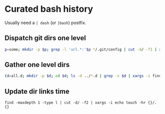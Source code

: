 # Curated bash history

Usually need a `| dash` (or `|bash`) postfix.

## Dispatch git dirs one level

```bash
p=some; mkdir -p $p; grep -l 'url.*:'$p */.git/config | cut -d/ -f1 | xargs echo mv -t $p.d/
```

## Gather one level dirs

```bash
(d=all.d; mkdir -p $d; cd $d; ls -d ../*.d | grep -v $d | xargs -i find {} -type d -mindepth 1 -maxdepth 1 | xargs -i echo ln -s {})
```

## Update dir links time

```
find -maxdepth 1 -type l | cut -d/ -f2 | xargs -i echo touch -hr {}/. {}
```
